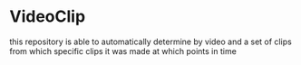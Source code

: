 # VideoClip
this repository is able to automatically determine by video and a set of clips from which specific clips it was made at which points in time
